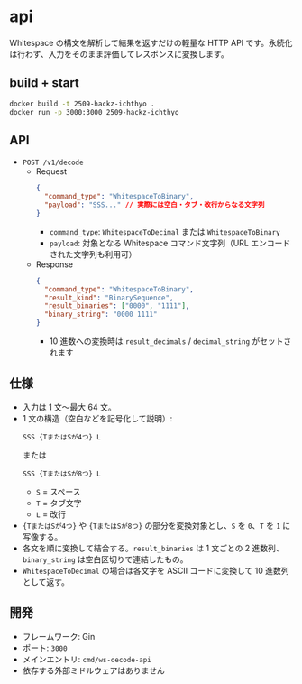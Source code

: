 # api

Whitespace の構文を解析して結果を返すだけの軽量な HTTP API です。永続化は行わず、入力をそのまま評価してレスポンスに変換します。

## build + start

```sh
docker build -t 2509-hackz-ichthyo .
docker run -p 3000:3000 2509-hackz-ichthyo
```

## API

- `POST /v1/decode`
  - Request
    ```json
    {
      "command_type": "WhitespaceToBinary",
      "payload": "SSS..." // 実際には空白・タブ・改行からなる文字列
    }
    ```
    - `command_type`: `WhitespaceToDecimal` または `WhitespaceToBinary`
    - `payload`: 対象となる Whitespace コマンド文字列（URL エンコードされた文字列も利用可）
  - Response
    ```json
    {
      "command_type": "WhitespaceToBinary",
      "result_kind": "BinarySequence",
      "result_binaries": ["0000", "1111"],
      "binary_string": "0000 1111"
    }
    ```
    - 10 進数への変換時は `result_decimals` / `decimal_string` がセットされます

## 仕様

- 入力は 1 文～最大 64 文。
- 1 文の構造（空白などを記号化して説明）:
  ```
  SSS {TまたはSが4つ} L
  ```
  または
  ```
  SSS {TまたはSが8つ} L
  ```
  - `S` = スペース
  - `T` = タブ文字
  - `L` = 改行
- `{TまたはSが4つ}` や `{TまたはSが8つ}` の部分を変換対象とし、`S` を `0`、`T` を `1` に写像する。
- 各文を順に変換して結合する。`result_binaries` は 1 文ごとの 2 進数列、`binary_string` は空白区切りで連結したもの。
- `WhitespaceToDecimal` の場合は各文字を ASCII コードに変換して 10 進数列として返す。

## 開発

- フレームワーク: Gin
- ポート: `3000`
- メインエントリ: `cmd/ws-decode-api`
- 依存する外部ミドルウェアはありません

